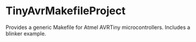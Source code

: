 # TinyAvrMakefileProject
Provides a generic Makefile for Atmel AVRTiny microcontrollers. Includes a blinker example.
